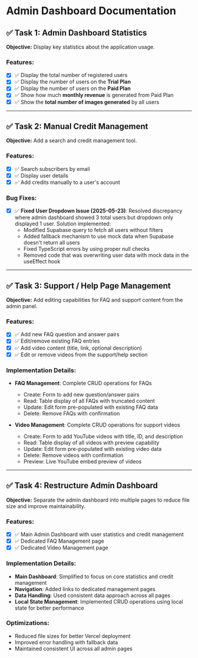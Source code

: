 # Admin Dashboard Documentation

## ✅ Task 1: Admin Dashboard Statistics

**Objective:** Display key statistics about the application usage.

### Features:
- [x] ✅ Display the total number of registered users
- [x] ✅ Display the number of users on the **Trial Plan**
- [x] ✅ Display the number of users on the **Paid Plan**
- [x] ✅ Show how much **monthly revenue** is generated from Paid Plan
- [x] ✅ Show the **total number of images generated** by all users

---

## ✅ Task 2: Manual Credit Management

**Objective:** Add a search and credit management tool.

### Features:
- [x] ✅ Search subscribers by email
- [x] ✅ Display user details
- [x] ✅ Add credits manually to a user's account

### Bug Fixes:
- [x] ✅ **Fixed User Dropdown Issue (2025-05-23)**: Resolved discrepancy where admin dashboard showed 3 total users but dropdown only displayed 1 user. Solution implemented:
  - Modified Supabase query to fetch all users without filters
  - Added fallback mechanism to use mock data when Supabase doesn't return all users
  - Fixed TypeScript errors by using proper null checks
  - Removed code that was overwriting user data with mock data in the useEffect hook

---

## ✅ Task 3: Support / Help Page Management

**Objective:** Add editing capabilities for FAQ and support content from the admin panel.

### Features:
- [x] ✅ Add new FAQ question and answer pairs
- [x] ✅ Edit/remove existing FAQ entries
- [x] ✅ Add video content (title, link, optional description)
- [x] ✅ Edit or remove videos from the support/help section

### Implementation Details:
- **FAQ Management**: Complete CRUD operations for FAQs
  - Create: Form to add new question/answer pairs
  - Read: Table display of all FAQs with truncated content
  - Update: Edit form pre-populated with existing FAQ data
  - Delete: Remove FAQs with confirmation

- **Video Management**: Complete CRUD operations for support videos
  - Create: Form to add YouTube videos with title, ID, and description
  - Read: Table display of all videos with preview capability
  - Update: Edit form pre-populated with existing video data
  - Delete: Remove videos with confirmation
  - Preview: Live YouTube embed preview of videos

---

## ✅ Task 4: Restructure Admin Dashboard

**Objective:** Separate the admin dashboard into multiple pages to reduce file size and improve maintainability.

### Features:
- [x] ✅ Main Admin Dashboard with user statistics and credit management
- [x] ✅ Dedicated FAQ Management page
- [x] ✅ Dedicated Video Management page

### Implementation Details:
- **Main Dashboard**: Simplified to focus on core statistics and credit management
- **Navigation**: Added links to dedicated management pages
- **Data Handling**: Used consistent data approach across all pages
- **Local State Management**: Implemented CRUD operations using local state for better performance

### Optimizations:
- Reduced file sizes for better Vercel deployment
- Improved error handling with fallback data
- Maintained consistent UI across all admin pages
